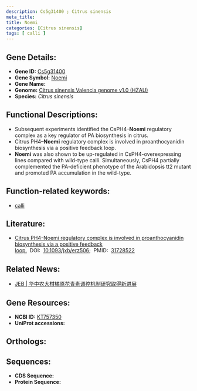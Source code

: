 ```yaml
---
description: Cs5g31400 ; Citrus sinensis
meta_title:
title: Noemi
categories: [Citrus sinensis]
tags: [ calli ]
---
```


## Gene Details:
- **Gene ID:**	[Cs5g31400]()
- **Gene Symbol:** <u> Noemi </u>
- **Gene Name:** 
- **Genome:** [Citrus sinensis Valencia genome v1.0 (HZAU)]()
- **Species:** *Citrus sinensis*

## Functional Descriptions:
   - Subsequent experiments identified the CsPH4–**Noemi** regulatory complex as a key regulator of PA biosynthesis in citrus.
   - Citrus PH4–**Noemi** regulatory complex is involved in proanthocyanidin biosynthesis via a positive feedback loop.
   - **Noemi** was also shown to be up-regulated in CsPH4-overexpressing lines compared with wild-type calli. Simultaneously, CsPH4 partially complemented the PA-deficient phenotype of the Arabidopsis tt2 mutant and promoted PA accumulation in the wild-type.

## Function-related keywords:
   - [calli](/tags/calli/)

## Literature:
   - [Citrus PH4-Noemi regulatory complex is involved in proanthocyanidin biosynthesis via a positive feedback loop.]( https://academic.oup.com/jxb/article/71/4/1306/5625977)&nbsp;&nbsp;DOI:&nbsp;&nbsp;[10.1093/jxb/erz506](https://academic.oup.com/jxb/article/71/4/1306/5625977);&nbsp;&nbsp;PMID:&nbsp;&nbsp;[31728522](https://pubmed.ncbi.nlm.nih.gov/31728522/)

## Related News:
   - [JEB | 华中农大柑橘原花青素调控机制研究取得新进展](https://mp.weixin.qq.com/s?__biz=Mzg3MDEwNDEyMg==&mid=2247486409&idx=4&sn=f528d554f9f77bc9e5095c212a6ad5be&chksm=ce93a69cf9e42f8a8bc6699fb783aa5bb9cc0b3f45e2e2e950ecd0ededef2f4589d9f0f12a23&scene=27#wechat_redirect)

## Gene Resources:
- **NCBI ID:**  [KT757350](https://www.ncbi.nlm.nih.gov/gene/?term=KT757350)
- **UniProt accessions:** [](https://www.uniprot.org/uniprotkb//entry)

## Orthologs:

## Sequences:
- **CDS Sequence:**
- **Protein Sequence:**
